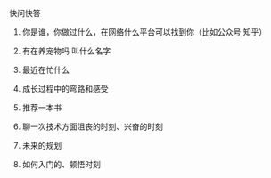 快问快答

  

1. 你是谁，你做过什么，在网络什么平台可以找到你（比如公众号 知乎）

2. 有在养宠物吗 叫什么名字

3. 最近在忙什么

4. 成长过程中的弯路和感受

5. 推荐一本书

6. 聊一次技术方面沮丧的时刻、兴奋的时刻

7. 未来的规划

8. 如何入门的、顿悟时刻